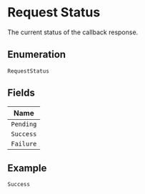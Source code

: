 
# Request Status

The current status of the callback response.

## Enumeration

`RequestStatus`

## Fields

| Name |
|  --- |
| `Pending` |
| `Success` |
| `Failure` |

## Example

```
Success
```

